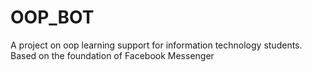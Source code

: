 # OOP_BOT

A project on oop learning support for information technology students. Based on the foundation of Facebook Messenger 